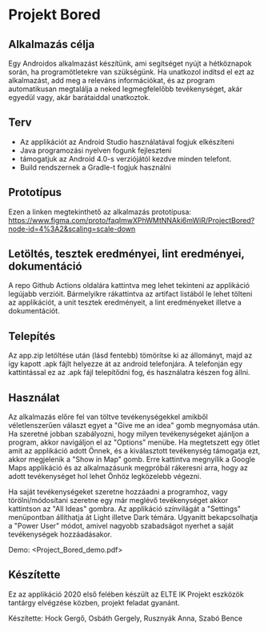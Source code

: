 # Projekt Bored

## Alkalmazás célja

Egy Androidos alkalmazást készítünk, ami segítséget nyújt a hétköznapok során, ha programötletekre van szükségünk. Ha unatkozol indítsd el ezt az alkalmazást, add meg a releváns információkat, és az program automatikusan megtalálja a neked legmegfelelőbb tevékenységet, akár egyedül vagy, akár barátaiddal unatkoztok.

## Terv

- Az applikációt az Android Studio használatával fogjuk elkészíteni
- Java programozási nyelven fogunk fejleszteni
- támogatjuk az Android 4.0-s verziójától kezdve minden telefont.
- Build rendszernek a Gradle-t fogjuk használni

## Prototípus

Ezen a linken megtekinthető az alkalmazás prototípusa: <https://www.figma.com/proto/faqImwXPhWMtNNAki6mWiR/ProjectBored?node-id=4%3A2&scaling=scale-down>

## Letöltés, tesztek eredményei, lint eredményei, dokumentáció

A repo Github Actions oldalára kattintva meg lehet tekinteni az applikáció legújabb verzióit. Bármelyikre rákattintva az artifact listából le lehet tölteni az applikációt, a unit tesztek eredményeit, a lint eredményeket illetve a dokumentációt.

## Telepítés

Az app.zip letöltése után (lásd fentebb) tömörítse ki az állományt, majd az így kapott .apk fájlt helyezze át az android telefonjára. A telefonján egy kattintással ez az .apk fájl telepítődni fog, és használatra készen fog állni.

## Használat

Az alkalmazás előre fel van töltve tevékenységekkel amikből véletlenszerűen választ egyet a "Give me an idea" gomb megnyomása után. Ha szeretné jobban szabályozni, hogy milyen tevékenységeket ajánljon a program, akkor navigáljon el az "Options" menübe. Ha megtetszett egy ötlet amit az applikáció adott Önnek, és a kiválasztott tevékenység támogatja ezt, akkor megjelenik a "Show in Map" gomb. Erre kattintva megnyílik a Google Maps applikáció és az alkalmazásunk megpróbál rákeresni arra, hogy az adott tevékenységet hol lehet Önhöz legközelebb végezni.

Ha saját tevékenységeket szeretne hozzáadni a programhoz, vagy törölni/módosítani szeretne egy már meglévő tevékenységet akkor kattintson az "All Ideas" gombra. Az applikáció színvilágát a "Settings" menüpontban állíthatja át Light illetve Dark témára. Ugyanitt bekapcsolhatja a "Power User" módot, amivel nagyobb szabadságot nyerhet a saját tevékenységek hozzáadásakor.

Demo: <Project_Bored_demo.pdf>

## Készítette

Ez az applikáció 2020 első felében készült az ELTE IK Projekt eszközök tantárgy elvégzése közben, projekt feladat gyanánt.

Készítette: Hock Gergő, Osbáth Gergely, Rusznyák Anna, Szabó Bence
